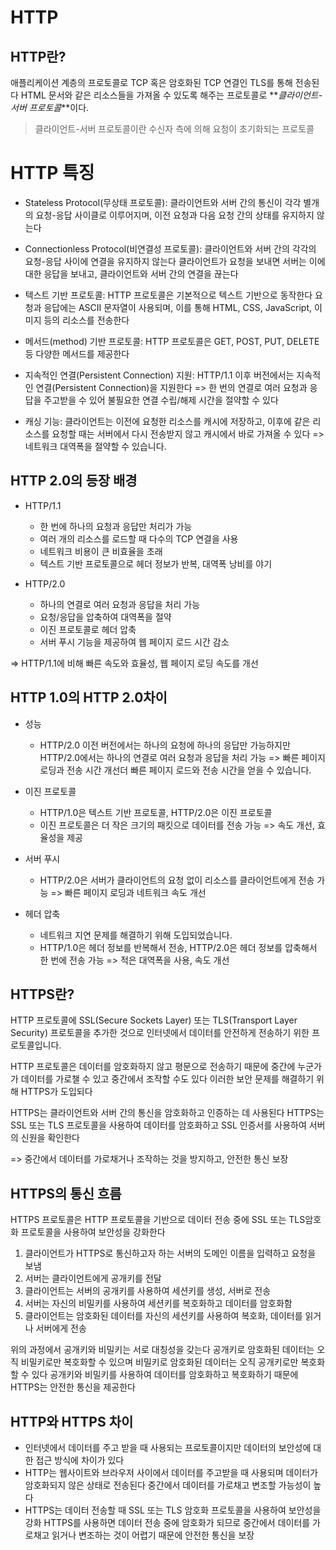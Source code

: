 # HTTP

## HTTP란?

애플리케이션 계층의 프로토콜로 TCP 혹은 암호화된 TCP 연결인 TLS를 통해 전송된다
HTML 문서와 같은 리소스들을 가져올 수 있도록 해주는 프로토콜로 **_클라이언트-서버 프로토콜_**이다.

> 클라이언트-서버 프로토콜이란
> 수신자 측에 의해 요청이 초기화되는 프로토콜

# HTTP 특징

- Stateless Protocol(무상태 프로토콜):
  클라이언트와 서버 간의 통신이 각각 별개의 요청-응답 사이클로 이루어지며, 이전 요청과 다음 요청 간의 상태를 유지하지 않는다

- Connectionless Protocol(비연결성 프로토콜):
  클라이언트와 서버 간의 각각의 요청-응답 사이에 연결을 유지하지 않는다
  클라이언트가 요청을 보내면 서버는 이에 대한 응답을 보내고, 클라이언트와 서버 간의 연결을 끊는다

- 텍스트 기반 프로토콜:
  HTTP 프로토콜은 기본적으로 텍스트 기반으로 동작한다
  요청과 응답에는 ASCII 문자열이 사용되며, 이를 통해 HTML, CSS, JavaScript, 이미지 등의 리소스를 전송한다

- 메서드(method) 기반 프로토콜:
  HTTP 프로토콜은 GET, POST, PUT, DELETE 등 다양한 메서드를 제공한다

- 지속적인 연결(Persistent Connection) 지원:
  HTTP/1.1 이후 버전에서는 지속적인 연결(Persistent Connection)을 지원한다
  => 한 번의 연결로 여러 요청과 응답을 주고받을 수 있어 불필요한 연결 수립/해제 시간을 절약할 수 있다

- 캐싱 기능:
  클라이언트는 이전에 요청한 리소스를 캐시에 저장하고, 이후에 같은 리소스를 요청할 때는 서버에서 다시 전송받지 않고 캐시에서 바로 가져올 수 있다
  => 네트워크 대역폭을 절약할 수 있습니다.

## HTTP 2.0의 등장 배경

- HTTP/1.1

  - 한 번에 하나의 요청과 응답만 처리가 가능
  - 여러 개의 리소스를 로드할 때 다수의 TCP 연결을 사용
  - 네트워크 비용이 큰 비효율을 초래
  - 텍스트 기반 프로토콜으로 헤더 정보가 반복, 대역폭 낭비를 야기

- HTTP/2.0
  - 하나의 연결로 여러 요청과 응답을 처리 가능
  - 요청/응답을 압축하여 대역폭을 절약
  - 이진 프로토콜로 헤더 압축
  - 서버 푸시 기능을 제공하여 웹 페이지 로드 시간 감소

=> HTTP/1.1에 비해 빠른 속도와 효율성, 웹 페이지 로딩 속도를 개선

## HTTP 1.0의 HTTP 2.0차이

- 성능

  - HTTP/2.0 이전 버전에서는 하나의 요청에 하나의 응답만 가능하지만 HTTP/2.0에서는 하나의 연결로 여러 요청과 응답을 처리 가능
    => 빠른 페이지 로딩과 전송 시간 개선더 빠른 페이지 로드와 전송 시간을 얻을 수 있습니다.

- 이진 프로토콜

  - HTTP/1.0은 텍스트 기반 프로토콜, HTTP/2.0은 이진 프로토콜
  - 이진 프로토콜은 더 작은 크기의 패킷으로 데이터를 전송 가능
    => 속도 개선, 효율성을 제공

- 서버 푸시

  - HTTP/2.0은 서버가 클라이언트의 요청 없이 리소스를 클라이언트에게 전송 가능
    => 빠른 페이지 로딩과 네트워크 속도 개선

- 헤더 압축
  - 네트워크 지연 문제를 해결하기 위해 도입되었습니다.
  - HTTP/1.0은 헤더 정보를 반복해서 전송, HTTP/2.0은 헤더 정보를 압축해서 한 번에 전송 가능
    => 적은 대역폭을 사용, 속도 개선

## HTTPS란?

HTTP 프로토콜에 SSL(Secure Sockets Layer) 또는 TLS(Transport Layer Security) 프로토콜을 추가한 것으로
인터넷에서 데이터를 안전하게 전송하기 위한 프로토콜입니다.

HTTP 프로토콜은 데이터를 암호화하지 않고 평문으로 전송하기 때문에 중간에 누군가가 데이터를 가로챌 수 있고 중간에서 조작할 수도 있다
이러한 보안 문제를 해결하기 위해 HTTPS가 도입되다

HTTPS는 클라이언트와 서버 간의 통신을 암호화하고 인증하는 데 사용된다
HTTPS는 SSL 또는 TLS 프로토콜을 사용하여 데이터를 암호화하고 SSL 인증서를 사용하여 서버의 신원을 확인한다

=> 중간에서 데이터를 가로채거나 조작하는 것을 방지하고, 안전한 통신 보장

## HTTPS의 통신 흐름

HTTPS 프로토콜은 HTTP 프로토콜을 기반으로 데이터 전송 중에 SSL 또는 TLS암호화 프로토콜을 사용하여 보안성을 강화한다

1. 클라이언트가 HTTPS로 통신하고자 하는 서버의 도메인 이름을 입력하고 요청을 보냄
2. 서버는 클라이언트에게 공개키를 전달
3. 클라이언트는 서버의 공개키를 사용하여 세션키를 생성, 서버로 전송
4. 서버는 자신의 비밀키를 사용하여 세션키를 복호화하고 데이터를 암호화함
5. 클라이언트는 암호화된 데이터를 자신의 세션키를 사용하여 복호화, 데이터를 읽거나 서버에게 전송

위의 과정에서 공개키와 비밀키는 서로 대칭성을 갖는다
공개키로 암호화된 데이터는 오직 비밀키로만 복호화할 수 있으며 비밀키로 암호화된 데이터는 오직 공개키로만 복호화할 수 있다
공개키와 비밀키를 사용하여 데이터를 암호화하고 복호화하기 때문에 HTTPS는 안전한 통신을 제공한다

## HTTP와 HTTPS 차이

- 인터넷에서 데이터를 주고 받을 때 사용되는 프로토콜이지만 데이터의 보안성에 대한 접근 방식에 차이가 있다
- HTTP는 웹사이트와 브라우저 사이에서 데이터를 주고받을 때 사용되며 데이터가 암호화되지 않은 상태로 전송된다
  중간에서 데이터를 가로채고 변조할 가능성이 높다
- HTTPS는 데이터 전송할 때 SSL 또는 TLS 암호화 프로토콜을 사용하여 보안성을 강화
  HTTPS를 사용하면 데이터 전송 중에 암호화가 되므로 중간에서 데이터를 가로채고 읽거나 변조하는 것이 어렵기 때문에 안전한 통신을 보장
